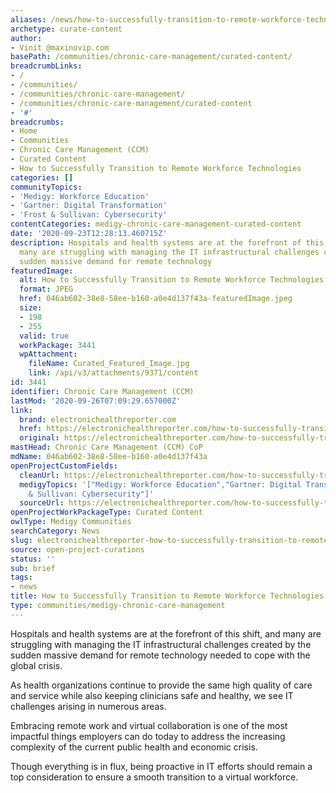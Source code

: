```yaml
---
aliases: /news/how-to-successfully-transition-to-remote-workforce-technologies
archetype: curate-content
author:
- Vinit @maxinovip.com
basePath: /communities/chronic-care-management/curated-content/
breadcrumbLinks:
- /
- /communities/
- /communities/chronic-care-management/
- /communities/chronic-care-management/curated-content
- '#'
breadcrumbs:
- Home
- Communities
- Chronic Care Management (CCM)
- Curated Content
- How to Successfully Transition to Remote Workforce Technologies
categories: []
communityTopics:
- 'Medigy: Workforce Education'
- 'Gartner: Digital Transformation'
- 'Frost & Sullivan: Cybersecurity'
contentCategories: medigy-chronic-care-management-curated-content
date: '2020-09-23T12:28:13.460715Z'
description: Hospitals and health systems are at the forefront of this shift, and
  many are struggling with managing the IT infrastructural challenges created by the
  sudden massive demand for remote technology
featuredImage:
  alt: How to Successfully Transition to Remote Workforce Technologies
  format: JPEG
  href: 046ab602-38e8-58ee-b160-a0e4d137f43a-featuredImage.jpeg
  size:
  - 198
  - 255
  valid: true
  workPackage: 3441
  wpAttachment:
    fileName: Curated_Featured_Image.jpg
    link: /api/v3/attachments/9371/content
id: 3441
identifier: Chronic Care Management (CCM)
lastMod: '2020-09-26T07:09:29.657000Z'
link:
  brand: electronichealthreporter.com
  href: https://electronichealthreporter.com/how-to-successfully-transition-to-remote-workforce-technologies/
  original: https://electronichealthreporter.com/how-to-successfully-transition-to-remote-workforce-technologies/
mastHead: Chronic Care Management (CCM) CoP
mdName: 046ab602-38e8-58ee-b160-a0e4d137f43a
openProjectCustomFields:
  cleanUrl: https://electronichealthreporter.com/how-to-successfully-transition-to-remote-workforce-technologies/
  medigyTopics: '["Medigy: Workforce Education","Gartner: Digital Transformation","Frost
    & Sullivan: Cybersecurity"]'
  sourceUrl: https://electronichealthreporter.com/how-to-successfully-transition-to-remote-workforce-technologies/
openProjectWorkPackageType: Curated Content
owlType: Medigy Communities
searchCategory: News
slug: electronichealthreporter-how-to-successfully-transition-to-remote-workforce-technologies
source: open-project-curations
status: ''
sub: brief
tags:
- news
title: How to Successfully Transition to Remote Workforce Technologies
type: communities/medigy-chronic-care-management
---
```


<p>Hospitals and health systems are at the forefront of this shift, and many are struggling with managing the IT infrastructural challenges created by the sudden massive demand for remote technology needed to cope with the global crisis.</p><p>As health organizations continue to provide the same high quality of care and service while also keeping clinicians safe and healthy, we see IT challenges arising in numerous areas.&nbsp;</p><p>Embracing remote work and virtual collaboration is one of the most impactful things employers can do today to address the increasing complexity of the current public health and economic crisis.</p><p>Though everything is in flux, being proactive in IT efforts should remain a top consideration to ensure a smooth transition to a virtual workforce.</p>